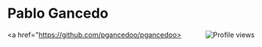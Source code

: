 # Pablo Gancedo

<img src="https://gpvc.arturio.dev/pgancedoo" alt="Profile views" align='right'/> <a href="https://github.com/pgancedoo/pgancedoo> </a>
